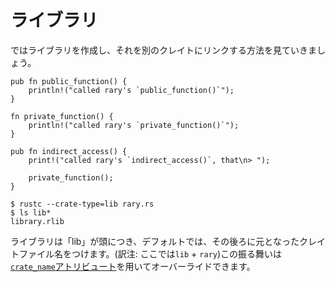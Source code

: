 <!--
# Library
-->
# ライブラリ

<!--
Let's create a library, and then see how to link it to another crate.
-->
ではライブラリを作成し、それを別のクレイトにリンクする方法を見ていきましょう。

```rust,ignore
pub fn public_function() {
    println!("called rary's `public_function()`");
}

fn private_function() {
    println!("called rary's `private_function()`");
}

pub fn indirect_access() {
    print!("called rary's `indirect_access()`, that\n> ");

    private_function();
}
```

```shell
$ rustc --crate-type=lib rary.rs
$ ls lib*
library.rlib
```

<!--
Libraries get prefixed with "lib", and by default they get named after their
crate file, but this default name can be overridden using the [`crate_name`
attribute][crate-name].
-->
ライブラリは「lib」が頭につき、デフォルトでは、その後ろに元となったクレイトファイル名をつけます。(訳注: ここでは`lib` + `rary`)この振る舞いは[`crate_name`アトリビュート][crate-name]を用いてオーバーライドできます。

[crate-name]: ../attribute/crate.md
